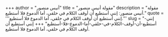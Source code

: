 +++
author = "أنيس منصور"
title = "مقولة أنيس منصور"
description = "مقولة أنيس منصور: إنني أستطيع أن أوقف الكلام في حلقي، أما الدموع فلا أستطيع."
quote = '''إنني أستطيع أن أوقف الكلام في حلقي، أما الدموع فلا أستطيع.'''
slug = "إنني-أستطيع-أن-أوقف-الكلام-في-حلقي-أما-الدموع-فلا-أستطيع"
+++
إنني أستطيع أن أوقف الكلام في حلقي، أما الدموع فلا أستطيع.
